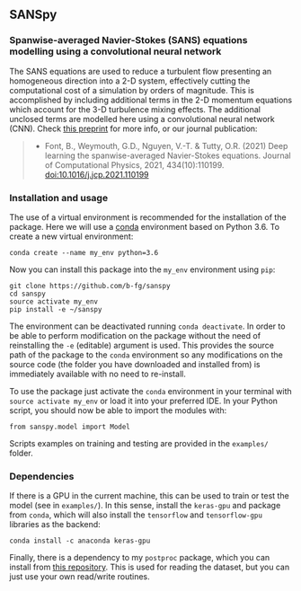 
## **SANSpy**  
### Spanwise-averaged Navier-Stokes (SANS) equations modelling using a convolutional neural network

The SANS equations are used to reduce a turbulent flow presenting an homogeneous direction into a 2-D system, effectively cutting the computational cost of a simulation by orders of magnitude.
This is accomplished by including additional terms in the 2-D momentum equations which account for the 3-D turbulence mixing effects.
The additional unclosed terms are modelled here using a convolutional neural network (CNN).
Check [this preprint](https://arxiv.org/abs/2008.07528) for more info, or our journal publication:

> * Font, B., Weymouth, G.D., Nguyen, V.-T. & Tutty, O.R. (2021) Deep learning the spanwise-averaged Navier-Stokes equations. Journal of Computational Physics, 2021, 434(10):110199. [doi:10.1016/j.jcp.2021.110199](https://dx.doi.org/10.1016/j.jcp.2021.110199)

### Installation and usage

The use of a virtual environment is recommended for the installation of the package. Here we will use a [conda](https://docs.conda.io/projects/conda/en/latest/user-guide/install/linux.html) environment based on Python 3.6. To create a new virtual environment: 
```
conda create --name my_env python=3.6
```
Now you can install this package into the `my_env` environment using `pip`:
```
git clone https://github.com/b-fg/sanspy
cd sanspy
source activate my_env
pip install -e ~/sanspy
```
The environment can be deactivated running `conda deactivate`. In order to be able to perform modification on the package without the need of reinstalling the `-e` (editable) argument is used. This provides the source path of the package to the `conda` environment so any modifications on the source code (the folder you have downloaded and installed from) is immediately available with no need to re-install.

To use the package just activate the `conda` environment in your terminal with `source activate my_env` or load it into your preferred IDE. In your Python script, you should now be able to import the modules with:

	from sanspy.model import Model
	
Scripts examples on training and testing are provided in the `examples/` folder.

	
### Dependencies
If there is a GPU in the current machine, this can be used to train or test the model (see in `examples/`).
In this sense, install the `keras-gpu` and package from `conda`, which will also install the `tensorflow` and `tensorflow-gpu` libraries as the backend:
```
conda install -c anaconda keras-gpu 
```

Finally, there is a dependency to my `postproc` package, which you can install from [this repository](https://github.com/b-fg/postproc).
This is used for reading the dataset, but you can just use your own read/write routines.


